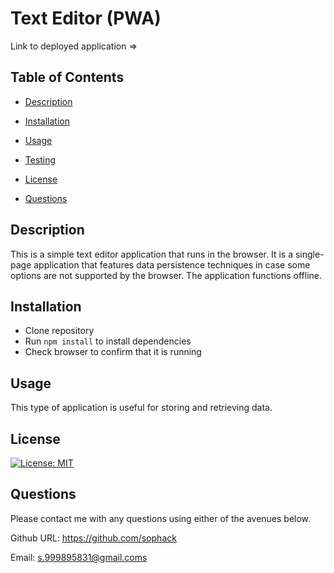 # Text Editor (PWA)

Link to deployed application =>

## Table of Contents

- [Description](#description)

- [Installation](#installation)

- [Usage](#usage)

- [Testing](#testing)

- [License](#license)

- [Questions](#questions)

## Description

This is a simple text editor application that runs in the browser. It is a single-page application that features data persistence techniques in case some options are not supported by the browser. The application functions offline.

## Installation

- Clone repository
- Run `npm install` to install dependencies
- Check browser to confirm that it is running

## Usage

This type of application is useful for storing and retrieving data. 

## License

[![License: MIT](https://img.shields.io/badge/License-MIT-blue.svg)](https://opensource.org/licenses/MIT)

## Questions

Please contact me with any questions using either of the avenues below.

Github URL: https://github.com/sophack

Email: s.999895831@gmail.coms
